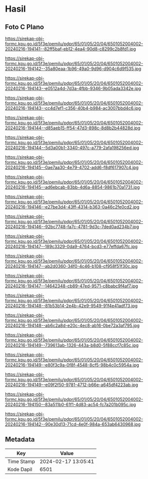 # Hasil

## Foto C Plano

https://sirekap-obj-formc.kpu.go.id/5f3e/pemilu/pdpr/65/01/05/20/04/6501052004002-20240216-194141--82ff5baf-eb12-4ea4-90d8-c8299c2b8fd1.jpg

https://sirekap-obj-formc.kpu.go.id/5f3e/pemilu/pdpr/65/01/05/20/04/6501052004002-20240216-194142--35a80eaa-1b96-49a0-9d96-d904c6d9f535.jpg

https://sirekap-obj-formc.kpu.go.id/5f3e/pemilu/pdpr/65/01/05/20/04/6501052004002-20240216-194143--e0512a4d-7d3a-4fbb-9346-9b05ada3342e.jpg

https://sirekap-obj-formc.kpu.go.id/5f3e/pemilu/pdpr/65/01/05/20/04/6501052004002-20240216-194143--cc4d7ef1-c356-40b4-b984-ac3007bbd4c6.jpg

https://sirekap-obj-formc.kpu.go.id/5f3e/pemilu/pdpr/65/01/05/20/04/6501052004002-20240216-194144--d85aeb15-ff54-47d3-898c-8d8b2b44828d.jpg

https://sirekap-obj-formc.kpu.go.id/5f3e/pemilu/pdpr/65/01/05/20/04/6501052004002-20240216-194144--5d3a00b1-3340-497c-a779-2afa198256ed.jpg

https://sirekap-obj-formc.kpu.go.id/5f3e/pemilu/pdpr/65/01/05/20/04/6501052004002-20240216-194145--0ae7aa30-4e79-4702-add6-f8df617907c4.jpg

https://sirekap-obj-formc.kpu.go.id/5f3e/pemilu/pdpr/65/01/05/20/04/6501052004002-20240216-194145--ad6ebcab-83bb-4d6a-8854-9861b70a1731.jpg

https://sirekap-obj-formc.kpu.go.id/5f3e/pemilu/pdpr/65/01/05/20/04/6501052004002-20240216-194146--e27be3d4-43ff-4314-b363-0a46c2fe0cd2.jpg

https://sirekap-obj-formc.kpu.go.id/5f3e/pemilu/pdpr/65/01/05/20/04/6501052004002-20240216-194146--92bc7748-fa7c-4781-9d3c-7ded0ad234b7.jpg

https://sirekap-obj-formc.kpu.go.id/5f3e/pemilu/pdpr/65/01/05/20/04/6501052004002-20240216-194147--189c3329-0da9-4764-bcd3-e77effda67fc.jpg

https://sirekap-obj-formc.kpu.go.id/5f3e/pemilu/pdpr/65/01/05/20/04/6501052004002-20240216-194147--ab2d0360-34f0-4c46-b108-cf958f51f30c.jpg

https://sirekap-obj-formc.kpu.go.id/5f3e/pemilu/pdpr/65/01/05/20/04/6501052004002-20240216-194147--14642348-cb89-47ed-9571-c8babc9f4af7.jpg

https://sirekap-obj-formc.kpu.go.id/5f3e/pemilu/pdpr/65/01/05/20/04/6501052004002-20240216-194148--81b53b14-2e4b-42e9-9549-91f4e41adf73.jpg

https://sirekap-obj-formc.kpu.go.id/5f3e/pemilu/pdpr/65/01/05/20/04/6501052004002-20240216-194148--ab6c2a8d-e20c-4ec8-ab16-0be72a3af795.jpg

https://sirekap-obj-formc.kpu.go.id/5f3e/pemilu/pdpr/65/01/05/20/04/6501052004002-20240216-194149--739613ab-1326-443a-b8d0-5f88ccf7c85c.jpg

https://sirekap-obj-formc.kpu.go.id/5f3e/pemilu/pdpr/65/01/05/20/04/6501052004002-20240216-194149--e80f3c9a-0f8f-4548-8cf5-98b4c0c5954a.jpg

https://sirekap-obj-formc.kpu.go.id/5f3e/pemilu/pdpr/65/01/05/20/04/6501052004002-20240216-194149--e09f2f50-9781-4712-b66e-a645df4223ab.jpg

https://sirekap-obj-formc.kpu.go.id/5f3e/pemilu/pdpr/65/01/05/20/04/6501052004002-20240216-194150--83a511b0-61f1-4d83-ac54-fc7a201b095c.jpg

https://sirekap-obj-formc.kpu.go.id/5f3e/pemilu/pdpr/65/01/05/20/04/6501052004002-20240216-194142--90e30d13-71cd-4e0f-984a-653ab6430968.jpg


## Metadata

| Key        | Value               |
| ---------- | ------------------- |
| Time Stamp | 2024-02-17 13:05:41 |
| Kode Dapil | 6501                |



